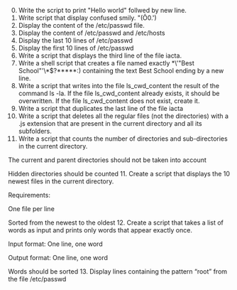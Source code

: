 0. Write the script to print "Hello world" follwed by new line.
1. Write script that display confused smily. "(Ô0.')
3. Display the content of the /etc/passwd file.
4. Display the content of /etc/passwd and /etc/hosts
5. Display the last 10 lines of /etc/passwd
6. Display the first 10 lines of /etc/passwd
7. Write a script that displays the third line of the file iacta.
6. Write a shell script that creates a file named exactly \*\\'"Best School"\'\\*$\?\*\*\*\*\*:) containing the text Best School ending by a new line.
7. Write a script that writes into the file ls_cwd_content the result of the command ls -la. If the file ls_cwd_content already exists, it should be overwritten. If the file ls_cwd_content does not exist, create it.
8. Write a script that duplicates the last line of the file iacta
9. Write a script that deletes all the regular files (not the directories) with a .js extension that are present in the current directory and all its subfolders.
10. Write a script that counts the number of directories and sub-directories in the current directory.



The current and parent directories should not be taken into account

Hidden directories should be counted
11. Create a script that displays the 10 newest files in the current directory.



Requirements:



One file per line

Sorted from the newest to the oldest
12. Create a script that takes a list of words as input and prints only words that appear exactly once.



Input format: One line, one word

Output format: One line, one word

Words should be sorted
13. Display lines containing the pattern “root” from the file /etc/passwd
